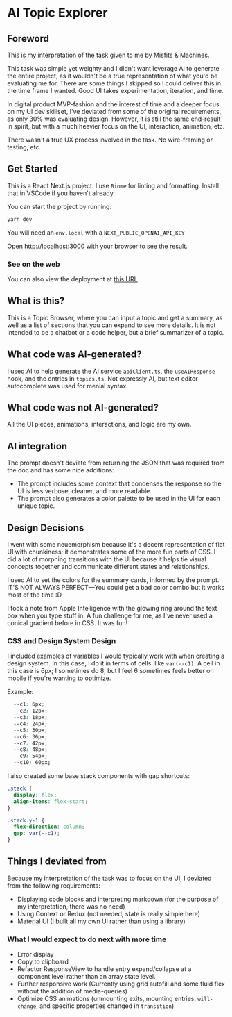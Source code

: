 
# AI Topic Explorer

## Foreword

This is my interpretation of the task given to me by Misfits & Machines.

This task was simple yet weighty and I didn't want leverage AI to generate the entire project, as it wouldn't be a true representation of what you'd be evaluating me for. There are some things I skipped so I could deliver this in the time frame I wanted. Good UI takes experimentation, iteration, and time.

 In digital product MVP-fashion and the interest of time and a deeper focus on my UI dev skillset, I've deviated from some of the original requirements, as only 30% was evaluating design. However, it is still the same end-result in spirit, but with a much heavier focus on the UI, interaction, animation, etc.

There wasn't a true UX process involved in the task. No wire-framing or testing, etc.

## Get Started

This is a React Next.js project. I use `Biome` for linting and formatting. Install that in VSCode if you haven't already.

You can start the project by running:

```bash
yarn dev
```

You will need an `env.local` with a `NEXT_PUBLIC_OPENAI_API_KEY`

Open [http://localhost:3000](http://localhost:3000) with your browser to see the result.

### See on the web

You can also view the deployment at [this URL](https://prestongull.com/misfits)


## What is this?

This is a Topic Browser, where you can input a topic and get a summary, as well as a list of sections that you can expand to see more details. It is not intended to be a chatbot or a code helper, but a brief summarizer of a topic.

## What code was AI-generated?

I used AI to help generate the AI service `apiClient.ts`, the `useAIResponse` hook, and the entries in `topics.ts`. Not expressly AI, but text editor autocomplete was used for menial syntax.

## What code was not AI-generated?

All the UI pieces, animations, interactions, and logic are my own.

## AI integration

The prompt doesn't deviate from returning the JSON that was required from the doc and has some nice additions:

- The prompt includes some context that condenses the response so the UI is less verbose, cleaner, and more readable.
- The prompt also generates a color palette to be used in the UI for each unique topic.

## Design Decisions

I went with some neuemorphism because it's a decent representation of flat UI with chunkiness; it demonstrates some of the more fun parts of CSS. I did a lot of morphing transitions with the UI because it helps tie visual concepts together and communicate different states and relationships.

I used AI to set the colors for the summary cards, informed by the prompt. IT'S NOT ALWAYS PERFECT—You could get a bad color combo but it works most of the time :D

I took a note from Apple Intelligence with the glowing ring around the text box when you type stuff in. A fun challenge for me, as I've never used a conical gradient before in CSS. It was fun!

### CSS and Design System Design

I included examples of variables I would typically work with when creating a design system. In this case, I do it in terms of cells. like `var(--c1)`. A cell in this case is 6px; I sometimes do 8, but I feel 6 sometimes feels better on mobile if you're wanting to optimize.

Example:
```css
  --c1: 6px;
  --c2: 12px;
  --c3: 18px;
  --c4: 24px;
  --c5: 30px;
  --c6: 36px;
  --c7: 42px;
  --c8: 48px;
  --c9: 54px;
  --c10: 60px;
```

I also created some base stack components with gap shortcuts:

```css
.stack {
  display: flex;
  align-items: flex-start;
}

.stack.y-1 {
  flex-direction: column;
  gap: var(--c1);
}
```


## Things I deviated from

Because my interpretation of the task was to focus on the UI, I deviated from the following requirements:

- Displaying code blocks and interpreting markdown (for the purpose of my interpretation, there was no need)
- Using Context or Redux (not needed, state is really simple here)
- Material UI (I built all my own UI rather than using a library)

### What I would expect to do next with more time

- Error display
- Copy to clipboard
- Refactor ResponseView to handle entry expand/collapse at a component level rather than an array state level.
- Further responsive work (Currently using grid autofill and some fluid flex without the addition of media-queries)
- Optimize CSS animations (unmounting exits, mounting entries, `will-change`, and specific properties changed in `transition`)
